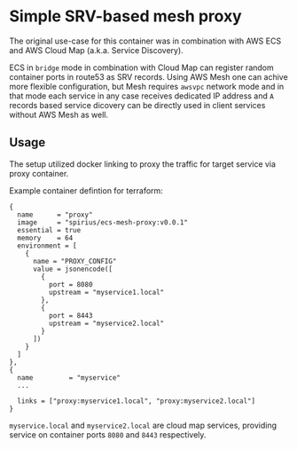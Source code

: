 # Simple SRV-based mesh proxy

The original use-case for this container was in combination with AWS ECS and AWS Cloud Map (a.k.a. Service Discovery).

ECS in `bridge` mode in combination with Cloud Map can register random container ports in route53 as SRV records.
Using AWS Mesh one can achive more flexible configuration, but Mesh requires `awsvpc` network mode and in that mode
each service in any case receives dedicated IP address and `A` records based service dicovery can be directly used
in client services without AWS Mesh as well.

## Usage

The setup utilized docker linking to proxy the traffic for target service via proxy container.

Example container defintion for terraform:

```HCL
{
  name      = "proxy"
  image     = "spirius/ecs-mesh-proxy:v0.0.1"
  essential = true
  memory    = 64
  environment = [
    {
      name = "PROXY_CONFIG"
      value = jsonencode([
        {
          port = 8080
          upstream = "myservice1.local"
        },
        {
          port = 8443
          upstream = "myservice2.local"
        }
      ])
    }
  ]
},
{
  name         = "myservice"
  ...

  links = ["proxy:myservice1.local", "proxy:myservice2.local"]
}
```

`myservice.local` and `myservice2.local` are cloud map services, providing service on container ports `8080` and `8443` respectively.
